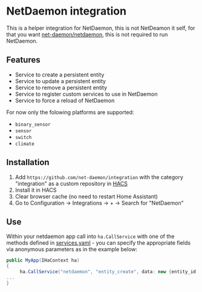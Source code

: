 # NetDaemon integration

This is a helper integration for NetDaemon, this is not NetDeamon it self, for that you want [net-daemon/netdaemon](https://github.com/net-daemon/netdaemon), this is not required to run NetDaemon.

## Features

- Service to create a persistent entity
- Service to update a persistent entity
- Service to remove a persistent entity
- Service to register custom services to use in NetDaemon
- Service to force a reload of NetDaemon

For now only the folowing platforms are supported:

- `binary_sensor`
- `sensor`
- `switch`
- `climate`

## Installation

1. Add `https://github.com/net-daemon/integration` with the category "integration" as a custom repository in [HACS](https://hacs.xyz/docs/faq/custom_repositories)
2. Install it in HACS
3. Clear browser cache (no need to restart Home Assistant)
4. Go to Configuration -> Integrations -> + -> Search for "NetDaemon"

## Use

Within your netdaemon app call into `ha.CallService` with one of the methods defined in [services.yaml](custom_components/netdaemon/services.yaml) - you can specify the appropriate fields via anonymous parameters as in the example below:

```csharp
public MyApp(IHaContext ha)
{
     ha.CallService("netdaemon", "entity_create", data: new {entity_id ="sensor.scott", state = "present", description = "My sensor"});
...
}
```

